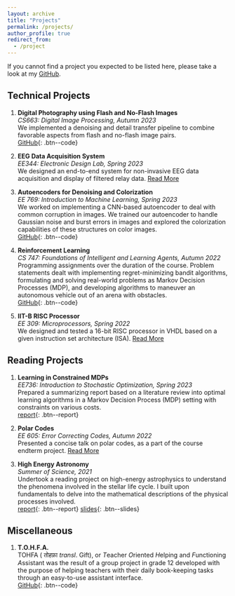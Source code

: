 ```yaml
---
layout: archive
title: "Projects"
permalink: /projects/
author_profile: true
redirect_from:
  - /project
---
```


If you cannot find a project you expected to be listed here, please take a look at my [GitHub](https://github.com/Aayush2003?tab=repositories).  

## Technical Projects

1. **Digital Photography using Flash and No-Flash Images**  
_CS663: Digital Image Processing, Autumn 2023_  
We implemented a denoising and detail transfer pipeline to combine favorable aspects from flash and no-flash image pairs.  
[GitHub](https://github.com/Aayush2003/flash-vs-no-flash){: .btn--code}  

2. **EEG Data Acquisition System**  
_EE344: Electronic Design Lab, Spring 2023_  
We designed an end-to-end system for non-invasive EEG data acquisition and display of filtered relay data. [Read More](/project/edl)  

3. **Autoencoders for Denoising and Colorization**  
_EE 769: Introduction to Machine Learning, Spring 2023_  
We worked on implementing a CNN-based autoencoder to deal with common corruption in images. We trained our autoencoder to handle Gaussian noise and burst errors in images and explored the colorization capabilities of these structures on color images.  
[GitHub](https://github.com/Aayush2003/EE769-Project){: .btn--code}  

4. **Reinforcement Learning**  
_CS 747: Foundations of Intelligent and Learning Agents, Autumn 2022_  
Programming assignments over the duration of the course. Problem statements dealt with implementing regret-minimizing bandit algorithms, formulating and solving real-world problems as Markov Decision Processes (MDP), and developing algorithms to maneuver an autonomous vehicle out of an arena with obstacles.     
[GitHub](https://github.com/Aayush2003/CS747-Assignments){: .btn--code}  

5. **IIT-B RISC Processor**  
_EE 309: Microprocessors, Spring 2022_  
We designed and tested a 16-bit RISC processor in VHDL based on a given instruction set architecture (ISA). [Read More](/projects/risc)  


## Reading Projects  

1. **Learning in Constrained MDPs**  
_EE736: Introduction to Stochastic Optimization, Spring 2023_  
Prepared a summarizing report based on a literature review into optimal learning algorithms in a Markov Decision Process (MDP) setting with constraints on various costs.  
[report](/files/Learning_CMDP.pdf){: .btn--report}

2. **Polar Codes**  
_EE 605: Error Correcting Codes, Autumn 2022_  
Presented a concise talk on polar codes, as a part of the course endterm project. [Read More](/projects/polar)    

3. **High Energy Astronomy**  
_Summer of Science, 2021_  
Undertook a reading project on high-energy astrophysics to understand the phenomena involved in the stellar life cycle. I built upon fundamentals to delve into the mathematical descriptions of the physical processes involved.    
[report](/files/SoS-2021-Report.pdf){: .btn--report} [slides](/files/SoS-2021-Presentation.pdf){: .btn--slides}  

## Miscellaneous

1. **T.O.H.F.A.**  
TOHFA ( तोहफ़ा _transl_. Gift), or *T*eacher *O*riented *H*elping and *F*unctioning *A*ssistant was the result of a group project in grade 12 developed with the purpose of helping teachers with their daily book-keeping tasks through an easy-to-use assistant interface.    
[GitHub](https://github.com/Aayush2003/T.O.H.F.A){: .btn--code}  
